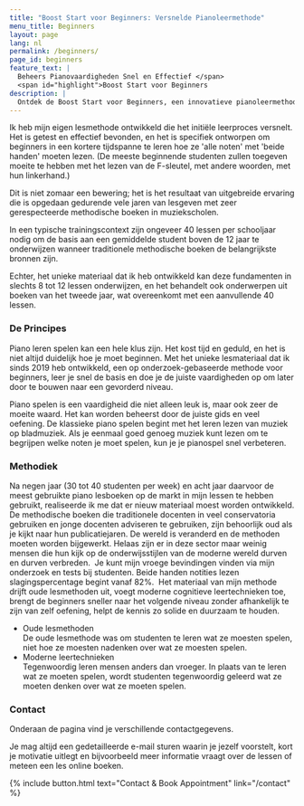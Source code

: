```yaml
---
title: "Boost Start voor Beginners: Versnelde Pianoleermethode"
menu_title: Beginners
layout: page
lang: nl
permalink: /beginners/
page_id: beginners
feature_text: |
  Beheers Pianovaardigheden Snel en Effectief </span>
  <span id="highlight">Boost Start voor Beginners
description: |
  Ontdek de Boost Start voor Beginners, een innovatieve pianoleermethode waarmee studenten in slechts 8-12 lessen noten kunnen lezen met beide handen. Ervaar moderne cognitieve leertechnieken ontworpen om je piano-opleiding te versnellen en sneller vaardigheden op professioneel niveau te bereiken. #PianoLeren #BoostStart
---
```


Ik heb mijn eigen lesmethode ontwikkeld die het initiële leerproces versnelt. Het is getest en effectief bevonden, en het is specifiek ontworpen om beginners in een kortere tijdspanne te leren hoe ze 'alle noten' met 'beide handen' moeten lezen. (De meeste beginnende studenten zullen toegeven moeite te hebben met het lezen van de F-sleutel, met andere woorden, met hun linkerhand.)

Dit is niet zomaar een bewering; het is het resultaat van uitgebreide ervaring die is opgedaan gedurende vele jaren van lesgeven met zeer gerespecteerde methodische boeken in muziekscholen.

In een typische trainingscontext zijn ongeveer 40 lessen per schooljaar nodig om de basis aan een gemiddelde student boven de 12 jaar te onderwijzen wanneer traditionele methodische boeken de belangrijkste bronnen zijn.

Echter, het unieke materiaal dat ik heb ontwikkeld kan deze fundamenten in slechts 8 tot 12 lessen onderwijzen, en het behandelt ook onderwerpen uit boeken van het tweede jaar, wat overeenkomt met een aanvullende 40 lessen.


### De Principes

Piano leren spelen kan een hele klus zijn. Het kost tijd en geduld, en het is niet altijd duidelijk hoe je moet beginnen.
Met het unieke lesmateriaal dat ik sinds 2019 heb ontwikkeld, een op onderzoek-gebaseerde methode voor beginners, leer je snel de basis en doe je de juiste vaardigheden op om later door te bouwen naar een gevorderd niveau.

Piano spelen is een vaardigheid die niet alleen leuk is, maar ook zeer de moeite waard. Het kan worden beheerst door de juiste gids en veel oefening. De klassieke piano spelen begint met het leren lezen van muziek op bladmuziek. Als je eenmaal goed genoeg muziek kunt lezen om te begrijpen welke noten je moet spelen, kun je je pianospel snel verbeteren.

### Methodiek

Na negen jaar (30 tot 40 studenten per week) en acht jaar daarvoor de meest gebruikte piano lesboeken op de markt in mijn lessen te hebben gebruikt, realiseerde ik me dat er nieuw materiaal moest worden ontwikkeld. De methodische boeken die traditionele docenten in veel conservatoria gebruiken en jonge docenten adviseren te gebruiken, zijn behoorlijk oud als je kijkt naar hun publicatiejaren. De wereld is veranderd en de methoden moeten worden bijgewerkt. Helaas zijn er in deze sector maar weinig mensen die hun kijk op de onderwijsstijlen van de moderne wereld durven en durven verbreden.
​
​Je kunt mijn vroege bevindingen vinden via mijn onderzoek en tests bij studenten. Beide handen notities lezen slagingspercentage begint vanaf 82%.
​
Het materiaal van mijn methode drijft oude lesmethoden uit, voegt moderne cognitieve leertechnieken toe, brengt de beginners sneller naar het volgende niveau zonder afhankelijk te zijn van zelf oefening, helpt de kennis zo solide en duurzaam te houden.

- Oude lesmethoden <br>
De oude lesmethode was om studenten te leren wat ze moesten spelen, niet hoe ze moesten nadenken over wat ze moesten spelen.
- Moderne leertechnieken <br>
Tegenwoordig leren mensen anders dan vroeger. In plaats van te leren wat ze moeten spelen, wordt studenten tegenwoordig geleerd wat ze moeten denken over wat ze moeten spelen.

### Contact

Onderaan de pagina vind je verschillende contactgegevens.

Je mag altijd een gedetailleerde e-mail sturen waarin je jezelf voorstelt, kort je motivatie uitlegt en bijvoorbeeld meer informatie vraagt over de lessen of meteen een les online boeken.

{% include button.html text="Contact & Book Appointment" link="/contact" %} 